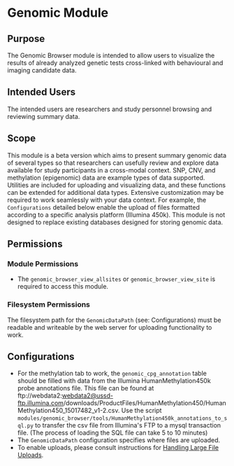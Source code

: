 # Genomic Module

## Purpose

The Genomic Browser module is intended to allow users to visualize the
results of already analyzed genetic tests cross-linked with behavioural
and imaging candidate data.

## Intended Users

The intended users are researchers and study personnel browsing and reviewing summary data. 

## Scope

This module is a beta version which aims to present summary genomic data of several types so that researchers can usefully review and explore data available for study participants in a cross-modal context. 
SNP, CNV, and methylation (epigenomic) data are example types of data supported. Utilities are included for uploading and visualizing data, and these functions can be extended for additional data types.
Extensive customization may be required to work seamlessly with your data context. For example, the `Configurations` detailed below enable the upload of files formatted according to a specific analysis platform (Illumina 450k). 
This module is not designed to replace existing databases designed for storing genomic data.  

## Permissions

### Module Permissions

- The `genomic_browser_view_allsites` or `genomic_browser_view_site` is required to access this module.

### Filesystem Permissions

The filesystem path for the `GenomicDataPath` (see: Configurations) must be readable and writeable by the web server for
uploading functionality to work.

## Configurations

- For the methylation tab to work, the `genomic_cpg_annotation` table should be filled with data from the Illumina HumanMethylation450k probe annotations file. This file can be found at ftp://webdata2:webdata2@ussd-ftp.illumina.com/downloads/ProductFiles/HumanMethylation450/HumanMethylation450_15017482_v1-2.csv. Use the script `modules/genomic_browser/tools/HumanMethylation450k_annotations_to_sql.py` to transfer the csv file from Illumina's FTP to a mysql transaction file. (The process of loading the SQL file can take 5 to 10 minutes)
- The `GenomicDataPath` configuration specifies where files are uploaded.
- To enable uploads, please consult instructions for [Handling Large File Uploads](../../docs/wiki/00_SERVER_INSTALL_AND_CONFIGURATION/02_Website_Configuration/Handling_Large_File_Uploads.md).
